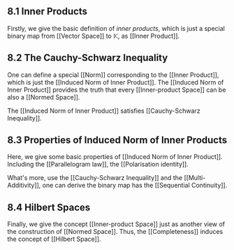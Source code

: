 
## 8.1 Inner Products

Firstly, we give the basic definition of *inner products*, which is just a special binary map from [[Vector Space]] to $\mathbb K$, as [[Inner Product]].

## 8.2 The Cauchy-Schwarz Inequality

One can define a special [[Norm]] corresponding to the [[Inner Product]], which is just the [[Induced Norm of Inner Product]]. The [[Induced Norm of Inner Product]] provides the truth that every [[Inner-product Space]] can be also a [[Normed Space]].

The [[Induced Norm of Inner Product]] satisfies [[Cauchy-Schwarz Inequality]].


## 8.3 Properties of  Induced Norm of Inner Products

Here, we give some basic properties of [[Induced Norm of Inner Product]]. Including the [[Parallelogram law]], the [[Polarisation identity]].

What's more, use the [[Cauchy-Schwarz Inequality]] and the [[Multi-Additivity]], one can derive the binary map has the [[Sequential Continuity]].

## 8.4 Hilbert Spaces

Finally, we give the concept [[Inner-product Space]] just as another view of the construction of [[Normed Space]]. Thus, the [[Completeness]] induces the concept of [[Hilbert Space]].